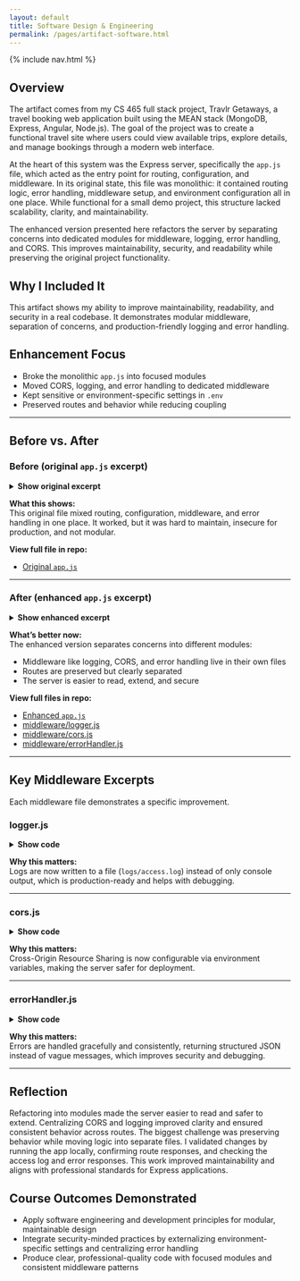 ```yaml
---
layout: default
title: Software Design & Engineering
permalink: /pages/artifact-software.html
---
```


{% include nav.html %}

## Overview

The artifact comes from my CS 465 full stack project, Travlr Getaways, a travel booking web application built using the MEAN stack (MongoDB, Express, Angular, Node.js). The goal of the project was to create a functional travel site where users could view available trips, explore details, and manage bookings through a modern web interface.

At the heart of this system was the Express server, specifically the `app.js` file, which acted as the entry point for routing, configuration, and middleware. In its original state, this file was monolithic: it contained routing logic, error handling, middleware setup, and environment configuration all in one place. While functional for a small demo project, this structure lacked scalability, clarity, and maintainability.

The enhanced version presented here refactors the server by separating concerns into dedicated modules for middleware, logging, error handling, and CORS. This improves maintainability, security, and readability while preserving the original project functionality.

## Why I Included It

This artifact shows my ability to improve maintainability, readability, and security in a real codebase. It demonstrates modular middleware, separation of concerns, and production-friendly logging and error handling.

## Enhancement Focus

- Broke the monolithic `app.js` into focused modules
- Moved CORS, logging, and error handling to dedicated middleware
- Kept sensitive or environment-specific settings in `.env`
- Preserved routes and behavior while reducing coupling

---

## Before vs. After

### Before (original `app.js` excerpt)

<details>
  <summary><strong>Show original excerpt</strong></summary>

{% highlight javascript %}
var createError = require('http-errors');
var express = require('express');
var path = require('path');
var cookieParser = require('cookie-parser');
var logger = require('morgan');

var indexRouter = require('./app_server/routes/index');
var usersRouter = require('./app_server/routes/users');
var travelRouter = require('./app_server/routes/travel');
var apiRouter = require('./app_api/routes/index');

// ... middleware, routes, and error handlers all configured here ...
{% endhighlight %}
</details>

**What this shows:**  
This original file mixed routing, configuration, middleware, and error handling in one place. It worked, but it was hard to maintain, insecure for production, and not modular.  

**View full file in repo:**  
- [Original `app.js`](https://github.com/JohnM97/CS499-ePortfolio/blob/main/artifacts/software/original/app.js)

---

### After (enhanced `app.js` excerpt)

<details>
  <summary><strong>Show enhanced excerpt</strong></summary>

{% highlight javascript %}
// Dependencies
const express = require('express');
const cookieParser = require('cookie-parser');
const path = require('path');

// Custom middleware
const logger = require('./middleware/logger');
const cors = require('./middleware/cors');
const { handleUnauthorized, handleNotFound, handleGeneralError } =
  require('./middleware/errorHandler');

// Routers
const indexRouter = require('./app_server/routes/index');
const usersRouter = require('./app_server/routes/users');
const travelRouter = require('./app_server/routes/travel');
const apiRouter = require('./app_api/routes/index');

const app = express();

// Core middleware
app.use(logger);
app.use(cors);
app.use(express.json());
app.use(express.urlencoded({ extended: false }));
app.use(cookieParser());
app.use(express.static(path.join(__dirname, 'public')));

// Routes
app.use('/', indexRouter);
app.use('/users', usersRouter);
app.use('/travel', travelRouter);
app.use('/api', apiRouter);

// Errors
app.use(handleUnauthorized);
app.use(handleNotFound);
app.use(handleGeneralError);

module.exports = app;
{% endhighlight %}
</details>

**What’s better now:**  
The enhanced version separates concerns into different modules:  
- Middleware like logging, CORS, and error handling live in their own files  
- Routes are preserved but clearly separated  
- The server is easier to read, extend, and secure  

**View full files in repo:**  
- [Enhanced `app.js`](https://github.com/JohnM97/CS499-ePortfolio/blob/main/artifacts/software/enhanced/app.js)  
- [middleware/logger.js](https://github.com/JohnM97/CS499-ePortfolio/blob/main/artifacts/software/enhanced/middleware/logger.js)  
- [middleware/cors.js](https://github.com/JohnM97/CS499-ePortfolio/blob/main/artifacts/software/enhanced/middleware/cors.js)  
- [middleware/errorHandler.js](https://github.com/JohnM97/CS499-ePortfolio/blob/main/artifacts/software/enhanced/middleware/errorHandler.js)

---

## Key Middleware Excerpts

Each middleware file demonstrates a specific improvement.

### logger.js  
<details>
  <summary><strong>Show code</strong></summary>

{% highlight javascript %}
const fs = require('fs');
const morgan = require('morgan');
const path = require('path');

const logStream = fs.createWriteStream(
  path.join(__dirname, '../logs/access.log'),
  { flags: 'a' }
);

module.exports = morgan('combined', { stream: logStream });
{% endhighlight %}
</details>

**Why this matters:**  
Logs are now written to a file (`logs/access.log`) instead of only console output, which is production-ready and helps with debugging.

---

### cors.js  
<details>
  <summary><strong>Show code</strong></summary>

{% highlight javascript %}
module.exports = (req, res, next) => {
  res.header('Access-Control-Allow-Origin', process.env.CORS_ORIGIN || '*');
  res.header('Access-Control-Allow-Headers', 'Origin, X-Requested-With, Content-Type, Accept, Authorization');
  res.header('Access-Control-Allow-Methods', 'GET, POST, PUT, DELETE');
  next();
};
{% endhighlight %}
</details>

**Why this matters:**  
Cross-Origin Resource Sharing is now configurable via environment variables, making the server safer for deployment.

---

### errorHandler.js  
<details>
  <summary><strong>Show code</strong></summary>

{% highlight javascript %}
const createError = require('http-errors');

function handleUnauthorized(err, req, res, next) {
  if (err.name === 'UnauthorizedError') {
    return res.status(401).json({ message: 'Unauthorized' });
  }
  next(err);
}

function handleNotFound(req, res, next) {
  next(createError(404));
}

function handleGeneralError(err, req, res, next) {
  res.status(err.status || 500);
  res.json({ message: err.message || 'Server Error' });
}

module.exports = { handleUnauthorized, handleNotFound, handleGeneralError };
{% endhighlight %}
</details>

**Why this matters:**  
Errors are handled gracefully and consistently, returning structured JSON instead of vague messages, which improves security and debugging.

---

## Reflection

Refactoring into modules made the server easier to read and safer to extend. Centralizing CORS and logging improved clarity and ensured consistent behavior across routes. The biggest challenge was preserving behavior while moving logic into separate files. I validated changes by running the app locally, confirming route responses, and checking the access log and error responses. This work improved maintainability and aligns with professional standards for Express applications.

## Course Outcomes Demonstrated

- Apply software engineering and development principles for modular, maintainable design  
- Integrate security-minded practices by externalizing environment-specific settings and centralizing error handling  
- Produce clear, professional-quality code with focused modules and consistent middleware patterns
